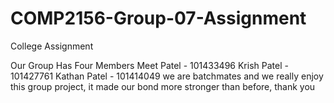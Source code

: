 # COMP2156-Group-07-Assignment
College Assignment

Our Group Has Four Members 
Meet Patel - 101433496
Krish Patel - 101427761
Kathan Patel - 101414049
we are batchmates and we really enjoy this group project, it made our bond more stronger than before, thank you
